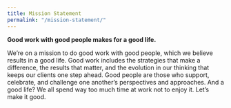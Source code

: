 ```yaml
---
title: Mission Statement
permalink: "/mission-statement/"
---
```


**Good work with good people makes for a good life.**

We’re on a mission to do good work with good people, which we believe results in a good life. Good work includes the strategies that make a difference, the results that matter, and the evolution in our thinking that keeps our clients one step ahead. Good people are those who support, celebrate, and challenge one another’s perspectives and approaches. And a good life? We all spend way too much time at work not to enjoy it. Let’s make it good.
